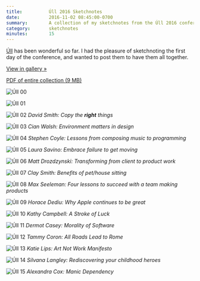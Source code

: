 ```yaml
---
title:          Úll 2016 Sketchnotes
date:           2016-11-02 08:45:00-0700
summary:        A collection of my sketchnotes from the Úll 2016 conference
category:       sketchnotes
minutes:        15
---
```


[Úll](http://2016.ull.ie) has been wonderful so far. I had the pleasure of sketchnoting the first day of the conference, and wanted to post them to have them all together.

<a href="http://gallery.bsn.io/post/152635145587/sketchnotes-from-the-úll-2016-conference" class="button button-blue">View in gallery »</a>

[PDF of entire collection (9 MB)](/images/sketchnotes/ull-2016/ull-2016-sketchnotes.pdf)

![Úll 00](/images/sketchnotes/ull-2016/ull-2016-sketchnotes-00.jpg)

![Úll 01](/images/sketchnotes/ull-2016/ull-2016-sketchnotes-01.jpg)

![Úll 02](/images/sketchnotes/ull-2016/ull-2016-sketchnotes-02.jpg)
_David Smith: Copy the **right** things_

![Úll 03](/images/sketchnotes/ull-2016/ull-2016-sketchnotes-03.jpg)
_Cian Walsh: Environment matters in design_

![Úll 04](/images/sketchnotes/ull-2016/ull-2016-sketchnotes-04.jpg)
_Stephen Coyle: Lessons from composing music to programming_

![Úll 05](/images/sketchnotes/ull-2016/ull-2016-sketchnotes-05.jpg)
_Laura Savino: Embrace failure to get moving_

![Úll 06](/images/sketchnotes/ull-2016/ull-2016-sketchnotes-06.jpg)
_Matt Drozdzynski: Transforming from client to product work_

![Úll 07](/images/sketchnotes/ull-2016/ull-2016-sketchnotes-07.jpg)
_Clay Smith: Benefits of pet/house sitting_

![Úll 08](/images/sketchnotes/ull-2016/ull-2016-sketchnotes-08.jpg)
_Max Seeleman: Four lessons to succeed with a team making products_

![Úll 09](/images/sketchnotes/ull-2016/ull-2016-sketchnotes-09.jpg)
_Horace Dediu: Why Apple continues to be great_

![Úll 10](/images/sketchnotes/ull-2016/ull-2016-sketchnotes-10.jpg)
_Kathy Campbell: A Stroke of Luck_

![Úll 11](/images/sketchnotes/ull-2016/ull-2016-sketchnotes-11.jpg)
_Dermot Casey: Morality of Software_

![Úll 12](/images/sketchnotes/ull-2016/ull-2016-sketchnotes-12.jpg)
_Tammy Coron: All Roads Lead to Rome_

![Úll 13](/images/sketchnotes/ull-2016/ull-2016-sketchnotes-13.jpg)
_Katie Lips: Art Not Work Manifesto_

![Úll 14](/images/sketchnotes/ull-2016/ull-2016-sketchnotes-14.jpg)
_Silvana Langley: Rediscovering your childhood heroes_

![Úll 15](/images/sketchnotes/ull-2016/ull-2016-sketchnotes-15.jpg)
_Alexandra Cox: Manic Dependency_
